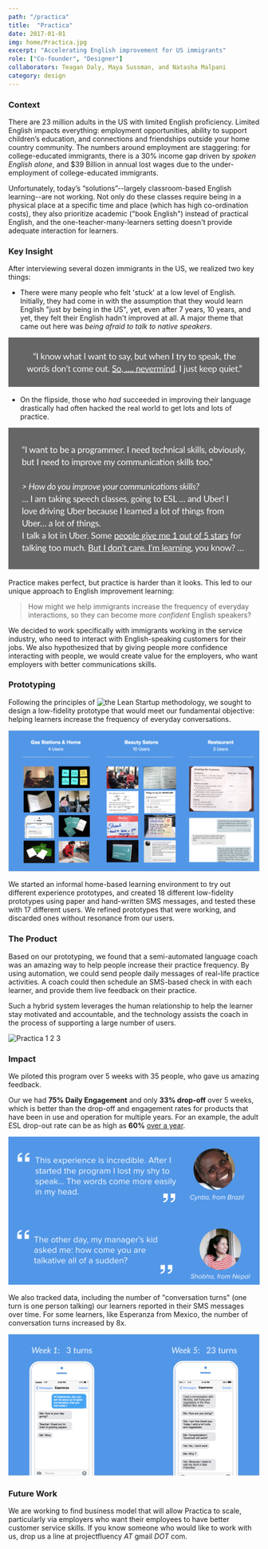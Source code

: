 ```yaml
---
path: "/practica"
title:  "Practica"
date: 2017-01-01
img: home/Practica.jpg
excerpt: "Accelerating English improvement for US immigrants"
role: ["Co-founder", "Designer"]
collaborators: Teagan Daly, Maya Sussman, and Natasha Malpani
category: design
---
```



### Context

There are 23 million adults in the US with limited English proficiency. Limited English impacts everything: employment opportunities, ability to support children’s education, and connections and friendships outside your home country community. The numbers around employment are staggering: for college-educated immigrants, there is a 30% income gap driven by _spoken English alone_, and $39 Billion in annual lost wages due to the under-employment of college-educated immigrants. 

Unfortunately, today’s “solutions”--largely classroom-based English learning--are not working. Not only do these classes require being in a physical place at a specific time and place (which has high co-ordination costs), they also prioritize academic ("book English") instead of practical English, and the one-teacher-many-learners setting doesn't provide adequate interaction for learners.


### Key Insight

After interviewing several dozen immigrants in the US, we realized two key things:

 * There were many people who felt 'stuck' at a low level of English. Initially, they had come in with the assumption that they would learn English "just by being in the US", yet, even after 7 years, 10 years, and yet, they felt their English hadn't improved at all. A major theme that came out here was _being afraid to talk to native speakers_.
 
![Nervousness Speaking](./ShobhaNervous.png) 
  
 * On the flipside, those who _had_ succeeded in improving their language drastically had often hacked the real world to get lots and lots of practice.

![UberInnovator](./ByasUber.png)

Practice makes perfect, but practice is harder than it looks. This led to our unique approach to English improvement learning:

> How might we help immigrants increase the frequency of everyday interactions, so they can become more _confident_ English speakers?

We decided to work specifically with immigrants working in the service industry, who need to interact with English-speaking customers for their jobs. We also hypothesized that by giving people more confidence interacting with people, we would create value for the employers, who want employers with better communications skills.

### Prototyping

Following the principles of ![the Lean Startup](http://theleanstartup.com/) methodology, we sought to design a low-fidelity prototype that would meet our fundamental objective: helping learners increase the frequency of everyday conversations. 

![Paper Prototyping](./PaperPrototyping.png)

We started an informal home-based learning environment to try out different experience prototypes, and created 18 different low-fidelity prototypes using paper and hand-written SMS messages, and tested these with 17 different users. We refined prototypes that were working, and discarded ones without resonance from our users.

### The Product

Based on our prototyping, we found that a semi-automated language coach was an amazing way to help people increase their practice frequency. By using automation, we could send people daily messages of real-life practice activities. A coach could then schedule an SMS-based check in with each learner, and provide them live feedback on their practice.

Such a hybrid system leverages the human relationship to help the learner stay motivated and accountable, and the technology assists the coach in the process of supporting a large number of users.

![Practica 1 2 3](./practica-1-2-3.gif)

### Impact

We piloted this program over 5 weeks with 35 people, who gave us amazing feedback.

Our we had **75% Daily Engagement** and only **33% drop-off** over 5 weeks, which is better than the drop-off and engagement rates for products that have been in use and operation for multiple years. For an example, the adult ESL drop-out rate can be as high as **60%** [over a year](http://www.lexingtoninstitute.org/wp-content/uploads/2013/11/AdultELLpaperJuly13.pdf).

![Testimonials](./PracticaTestimonials.png)

We also tracked data, including the number of "conversation turns" (one turn is one person talking) our learners reported in their SMS messages over time. For some learners, like Esperanza from Mexico, the number of conversation turns increased by 8x.

![EsperanzaTurns](./EsperanzaTurns.png)

### Future Work

We are working to find business model that will allow Practica to scale, particularly via employers who want their employees to have better customer service skills. If you know someone who would like to work with us, drop us a line at projectfluency _AT_ gmail _DOT_ com.


